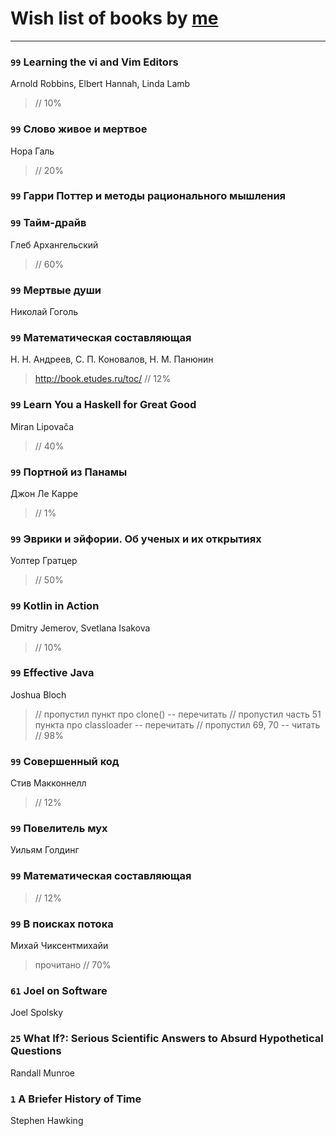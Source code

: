 # Wish list of books by [me](http://www.knigopis.com/#/me/books?u=uJ7AN6q0Bl)
---

### `99` Learning the vi and Vim Editors
Arnold Robbins, Elbert Hannah, Linda Lamb
> // 10%

### `99` Слово живое и мертвое
Нора Галь
> // 20%

### `99` Гарри Поттер и методы рационального мышления

### `99` Тайм-драйв
Глеб Архангельский
> // 60%

### `99` Мертвые души
Николай Гоголь

### `99` Математическая составляющая
Н. Н. Андреев, С. П. Коновалов, Н. М. Панюнин
> http://book.etudes.ru/toc/ // 12%

### `99` Learn You a Haskell for Great Good
Miran Lipovača
> // 40%

### `99` Портной из Панамы
Джон Ле Карре
> // 1%

### `99` Эврики и эйфории. Об ученых и их открытиях
Уолтер Гратцер
> // 50%

### `99` Kotlin in Action
Dmitry Jemerov, Svetlana Isakova
> // 10%

### `99` Effective Java
Joshua Bloch
> // пропустил пункт про clone() -- перечитать
> // пропустил часть 51 пункта про classloader -- перечитать
> // пропустил 69, 70 -- читать // 98%

### `99` Совершенный код
Стив Макконнелл
> // 12%

### `99` Повелитель мух
Уильям Голдинг

### `99` Математическая составляющая
> // 12%

### `99` В поисках потока
Михай Чиксентмихайи
> прочитано // 70%

### `61` Joel on Software
Joel Spolsky

### `25` What If?: Serious Scientific Answers to Absurd Hypothetical Questions
Randall Munroe

### `1` A Briefer History of Time
Stephen Hawking

